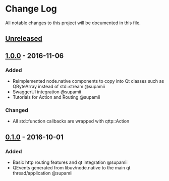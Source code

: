 # Change Log
All notable changes to this project will be documented in this file.

## [Unreleased]
### 

## [1.0.0] - 2016-11-06
### Added
- Reimplemented node.native components to copy into Qt classes such as QByteArray instead of std::stream @supamii
- SwaggerUI integration @supamii
- Tutorials for Action and Routing @supamii

### Changed
- All std::function callbacks are wrapped with qttp::Action

## [0.1.0] - 2016-10-01
### Added
- Basic http routing features and qt integration @supamii
- QEvents generated from libuv/node.native to the main qt thread/application @supamii

[Unreleased]: https://github.com/supamii/QttpServer/compare/QTTPv1.0.0...supamii:master
[1.0.0]: https://github.com/supamii/QttpServer/compare/QTTPv0.1.0...supamii:QTTPv1.0.0
[0.1.0]: https://github.com/supamii/QttpServer/compare/v0.1.0...supamii:QTTPv0.1.0
